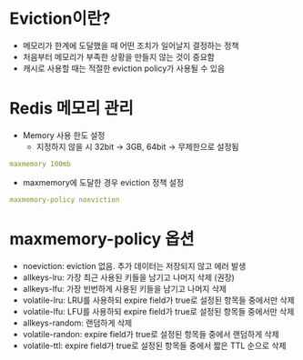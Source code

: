 # Eviction이란?

- 메모리가 한계에 도달했을 때 어떤 조치가 일어날지 결정하는 정책
- 처음부터 메모리가 부족한 상황을 만들지 않는 것이 중요함
- 캐시로 사용할 때는 적절한 eviction policy가 사용될 수 있음

# Redis 메모리 관리

- Memory 사용 한도 설정
    - 지정하지 않을 시 32bit → 3GB, 64bit → 무제한으로 설정됨

```yaml
maxmemory 100mb
```

- maxmemory에 도달한 경우 eviction 정책 설정

```yaml
maxmemory-policy noeviction
```

# maxmemory-policy 옵션

- noeviction: eviction 없음. 추가 데이터는 저장되지 않고 에러 발생
- allkeys-lru: 가장 최근 사용된 키들을 남기고 나머지 삭제 (권장)
- allkeys-lfu: 가장 빈번하게 사용된 키들을 남기고 나머지 삭제
- volatile-lru: LRU를 사용하되 expire field가 true로 설정된 항목들 중에서만 삭제
- volatile-lfu: LFU를 사용하되 expire field가 true로 설정된 항목들 중에서만 삭제
- allkeys-random: 랜덤하게 삭제
- volatile-randon: expire field가 true로 설정된 항목들 중에서 랜덤하게 삭제
- volatile-ttl: expire field가 true로 설정된 항목들 중에서 짧은 TTL 순으로 삭제